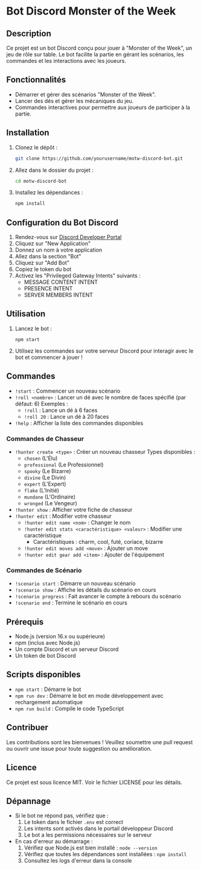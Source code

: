 # Bot Discord Monster of the Week

## Description
Ce projet est un bot Discord conçu pour jouer à "Monster of the Week", un jeu de rôle sur table. Le bot facilite la partie en gérant les scénarios, les commandes et les interactions avec les joueurs.

## Fonctionnalités
- Démarrer et gérer des scénarios "Monster of the Week".
- Lancer des dés et gérer les mécaniques du jeu.
- Commandes interactives pour permettre aux joueurs de participer à la partie.

## Installation
1. Clonez le dépôt :
   ```bash
   git clone https://github.com/yourusername/motw-discord-bot.git
   ```
2. Allez dans le dossier du projet :
   ```bash
   cd motw-discord-bot
   ```
3. Installez les dépendances :
   ```bash
   npm install
   ```

## Configuration du Bot Discord
1. Rendez-vous sur [Discord Developer Portal](https://discord.com/developers/applications)
2. Cliquez sur "New Application"
3. Donnez un nom à votre application
4. Allez dans la section "Bot"
5. Cliquez sur "Add Bot"
6. Copiez le token du bot
7. Activez les "Privileged Gateway Intents" suivants :
   - MESSAGE CONTENT INTENT
   - PRESENCE INTENT
   - SERVER MEMBERS INTENT

## Utilisation
1. Lancez le bot :
   ```
   npm start
   ```
2. Utilisez les commandes sur votre serveur Discord pour interagir avec le bot et commencer à jouer !

## Commandes
- `!start` : Commencer un nouveau scénario
- `!roll <nombre>` : Lancer un dé avec le nombre de faces spécifié (par défaut: 6)
  Exemples :
  - `!roll` : Lance un dé à 6 faces
  - `!roll 20` : Lance un dé à 20 faces
- `!help` : Afficher la liste des commandes disponibles

### Commandes de Chasseur
- `!hunter create <type>` : Créer un nouveau chasseur
  Types disponibles :
  - `chosen` (L'Élu)
  - `professional` (Le Professionnel)
  - `spooky` (Le Bizarre)
  - `divine` (Le Divin)
  - `expert` (L'Expert)
  - `flake` (L'Initié)
  - `mundane` (L'Ordinaire)
  - `wronged` (Le Vengeur)
- `!hunter show` : Afficher votre fiche de chasseur
- `!hunter edit` : Modifier votre chasseur
  - `!hunter edit name <nom>` : Changer le nom
  - `!hunter edit stats <caractéristique> <valeur>` : Modifier une caractéristique
    - Caractéristiques : charm, cool, futé, coriace, bizarre
  - `!hunter edit moves add <move>` : Ajouter un move
  - `!hunter edit gear add <item>` : Ajouter de l'équipement

### Commandes de Scénario
- `!scenario start` : Démarre un nouveau scénario
- `!scenario show` : Affiche les détails du scénario en cours
- `!scenario progress` : Fait avancer le compte à rebours du scénario
- `!scenario end` : Termine le scénario en cours

## Prérequis
- Node.js (version 16.x ou supérieure)
- npm (inclus avec Node.js)
- Un compte Discord et un serveur Discord
- Un token de bot Discord

## Scripts disponibles
- `npm start` : Démarre le bot
- `npm run dev` : Démarre le bot en mode développement avec rechargement automatique
- `npm run build` : Compile le code TypeScript

## Contribuer
Les contributions sont les bienvenues ! Veuillez soumettre une pull request ou ouvrir une issue pour toute suggestion ou amélioration.

## Licence
Ce projet est sous licence MIT. Voir le fichier LICENSE pour les détails.

## Dépannage
- Si le bot ne répond pas, vérifiez que :
  1. Le token dans le fichier `.env` est correct
  2. Les intents sont activés dans le portail développeur Discord
  3. Le bot a les permissions nécessaires sur le serveur
- En cas d'erreur au démarrage :
  1. Vérifiez que Node.js est bien installé : `node --version`
  2. Vérifiez que toutes les dépendances sont installées : `npm install`
  3. Consultez les logs d'erreur dans la console